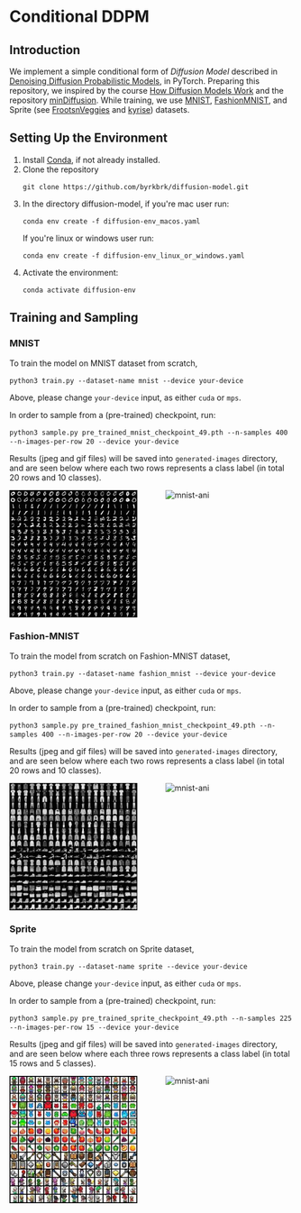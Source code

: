 # Conditional DDPM

## Introduction

We implement a simple conditional form of *Diffusion Model* described in [Denoising Diffusion Probabilistic Models](https://arxiv.org/abs/2006.11239), in PyTorch. Preparing this repository, we inspired by the course [How Diffusion Models Work](https://www.deeplearning.ai/short-courses/how-diffusion-models-work) and the repository [minDiffusion](https://github.com/cloneofsimo/minDiffusion). While training, we use [MNIST](http://yann.lecun.com/exdb/mnist/), [FashionMNIST](https://github.com/zalandoresearch/fashion-mnist), and Sprite (see [FrootsnVeggies](https://zrghr.itch.io/froots-and-veggies-culinary-pixels) and [kyrise](https://kyrise.itch.io/)) datasets.

## Setting Up the Environment

1. Install [Conda](https://conda.io/projects/conda/en/latest/user-guide/install/index.html), if not already installed.
2. Clone the repository
    ~~~
    git clone https://github.com/byrkbrk/diffusion-model.git
    ~~~
3. In the directory diffusion-model, if you're mac user run:
    ~~~
    conda env create -f diffusion-env_macos.yaml
    ~~~
    If you're linux or windows user run:
    ~~~
    conda env create -f diffusion-env_linux_or_windows.yaml
    ~~~
4. Activate the environment:
    ~~~
    conda activate diffusion-env
    ~~~

## Training and Sampling

### MNIST
To train the model on MNIST dataset from scratch,
~~~
python3 train.py --dataset-name mnist --device your-device
~~~
Above, please change `your-device` input, as either `cuda` or `mps`.

In order to sample from a (pre-trained) checkpoint, run:
~~~
python3 sample.py pre_trained_mnist_checkpoint_49.pth --n-samples 400 --n-images-per-row 20 --device your-device
~~~

Results (jpeg and gif files) will be saved into `generated-images` directory, and are seen below where each two rows represents a class label (in total 20 rows and 10 classes).


<div style="display: flex;">
    <img src="files-for-readme/mnist_ddpm_images.jpeg" alt="mnist-jpeg" style="width: 45%; margin-right: 5%;">
    <img src="files-for-readme/mnist_ani.gif" alt="mnist-ani" style="width: 45%; margin-left: 5%;">
</div>

### Fashion-MNIST

To train the model from scratch on Fashion-MNIST dataset,
~~~
python3 train.py --dataset-name fashion_mnist --device your-device
~~~
Above, please change `your-device` input, as either `cuda` or `mps`.

In order to sample from a (pre-trained) checkpoint, run:
~~~
python3 sample.py pre_trained_fashion_mnist_checkpoint_49.pth --n-samples 400 --n-images-per-row 20 --device your-device
~~~

Results (jpeg and gif files) will be saved into `generated-images` directory, and are seen below where each two rows represents a class label (in total 20 rows and 10 classes).

<div style="display: flex;">
    <img src="files-for-readme/fashion_mnist_ddpm_images.jpeg" alt="mnist-jpeg" style="width: 45%; margin-right: 5%;">
    <img src="files-for-readme/fashion_mnist_ani.gif" alt="mnist-ani" style="width: 45%; margin-left: 5%;">
</div>

### Sprite
To train the model from scratch on Sprite dataset,
~~~
python3 train.py --dataset-name sprite --device your-device
~~~
Above, please change `your-device` input, as either `cuda` or `mps`.

In order to sample from a (pre-trained) checkpoint, run:
~~~
python3 sample.py pre_trained_sprite_checkpoint_49.pth --n-samples 225 --n-images-per-row 15 --device your-device
~~~

Results (jpeg and gif files) will be saved into `generated-images` directory, and are seen below where each three rows represents a class label (in total 15 rows and 5 classes).

<div style="display: flex;">
    <img src="files-for-readme/sprite_ddpm_images.jpeg" alt="mnist-jpeg" style="width: 45%; margin-right: 5%;">
    <img src="files-for-readme/sprite_ani.gif" alt="mnist-ani" style="width: 45%; margin-left: 5%;">
</div>
